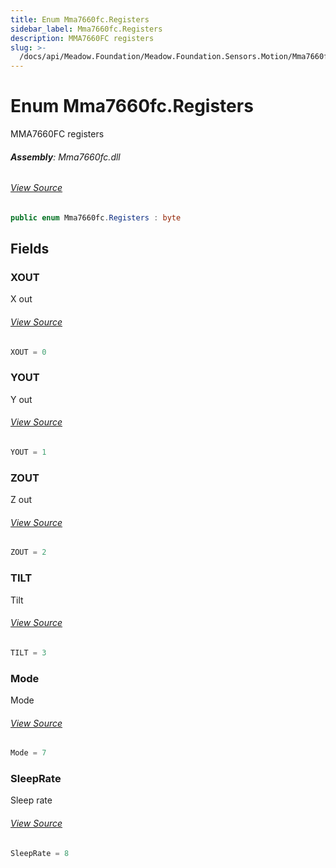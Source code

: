```yaml
---
title: Enum Mma7660fc.Registers
sidebar_label: Mma7660fc.Registers
description: MMA7660FC registers
slug: >-
  /docs/api/Meadow.Foundation/Meadow.Foundation.Sensors.Motion/Mma7660fc.Registers
---
```

# Enum Mma7660fc.Registers
MMA7660FC registers

###### **Assembly**: Mma7660fc.dll
###### [View Source](https://github.com/WildernessLabs/Meadow.Foundation.git/blob/develop/Source/Meadow.Foundation.Peripherals/Sensors.Motion.Mma7660fc/Driver/Mma7660fc.Registers.cs#L8)
```csharp title="Declaration"
public enum Mma7660fc.Registers : byte
```
## Fields
### XOUT
X out
###### [View Source](https://github.com/WildernessLabs/Meadow.Foundation.git/blob/develop/Source/Meadow.Foundation.Peripherals/Sensors.Motion.Mma7660fc/Driver/Mma7660fc.Registers.cs#L13)
```csharp title="Declaration"
XOUT = 0
```
### YOUT
Y out
###### [View Source](https://github.com/WildernessLabs/Meadow.Foundation.git/blob/develop/Source/Meadow.Foundation.Peripherals/Sensors.Motion.Mma7660fc/Driver/Mma7660fc.Registers.cs#L17)
```csharp title="Declaration"
YOUT = 1
```
### ZOUT
Z out
###### [View Source](https://github.com/WildernessLabs/Meadow.Foundation.git/blob/develop/Source/Meadow.Foundation.Peripherals/Sensors.Motion.Mma7660fc/Driver/Mma7660fc.Registers.cs#L21)
```csharp title="Declaration"
ZOUT = 2
```
### TILT
Tilt
###### [View Source](https://github.com/WildernessLabs/Meadow.Foundation.git/blob/develop/Source/Meadow.Foundation.Peripherals/Sensors.Motion.Mma7660fc/Driver/Mma7660fc.Registers.cs#L25)
```csharp title="Declaration"
TILT = 3
```
### Mode
Mode
###### [View Source](https://github.com/WildernessLabs/Meadow.Foundation.git/blob/develop/Source/Meadow.Foundation.Peripherals/Sensors.Motion.Mma7660fc/Driver/Mma7660fc.Registers.cs#L29)
```csharp title="Declaration"
Mode = 7
```
### SleepRate
Sleep rate
###### [View Source](https://github.com/WildernessLabs/Meadow.Foundation.git/blob/develop/Source/Meadow.Foundation.Peripherals/Sensors.Motion.Mma7660fc/Driver/Mma7660fc.Registers.cs#L33)
```csharp title="Declaration"
SleepRate = 8
```
